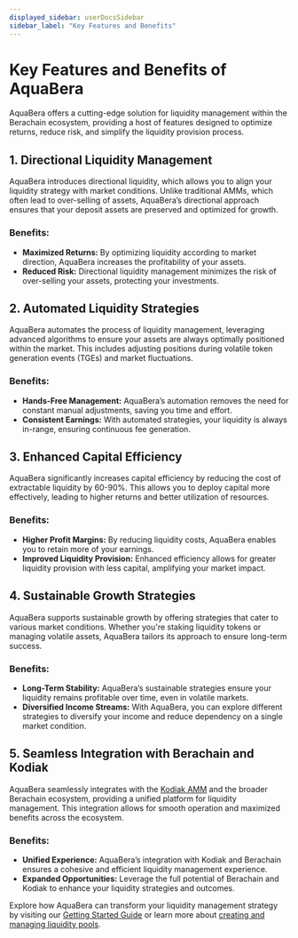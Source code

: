 ```yaml
---
displayed_sidebar: userDocsSidebar
sidebar_label: "Key Features and Benefits"
---
```


# Key Features and Benefits of AquaBera

AquaBera offers a cutting-edge solution for liquidity management within the Berachain ecosystem, providing a host of features designed to optimize returns, reduce risk, and simplify the liquidity provision process.

## 1. Directional Liquidity Management

AquaBera introduces directional liquidity, which allows you to align your liquidity strategy with market conditions. Unlike traditional AMMs, which often lead to over-selling of assets, AquaBera’s directional approach ensures that your deposit assets are preserved and optimized for growth.

### **Benefits:**
- **Maximized Returns:** By optimizing liquidity according to market direction, AquaBera increases the profitability of your assets.
- **Reduced Risk:** Directional liquidity management minimizes the risk of over-selling your assets, protecting your investments.

## 2. Automated Liquidity Strategies

AquaBera automates the process of liquidity management, leveraging advanced algorithms to ensure your assets are always optimally positioned within the market. This includes adjusting positions during volatile token generation events (TGEs) and market fluctuations.

### **Benefits:**
- **Hands-Free Management:** AquaBera’s automation removes the need for constant manual adjustments, saving you time and effort.
- **Consistent Earnings:** With automated strategies, your liquidity is always in-range, ensuring continuous fee generation.

## 3. Enhanced Capital Efficiency

AquaBera significantly increases capital efficiency by reducing the cost of extractable liquidity by 60-90%. This allows you to deploy capital more effectively, leading to higher returns and better utilization of resources.

### **Benefits:**
- **Higher Profit Margins:** By reducing liquidity costs, AquaBera enables you to retain more of your earnings.
- **Improved Liquidity Provision:** Enhanced efficiency allows for greater liquidity provision with less capital, amplifying your market impact.

## 4. Sustainable Growth Strategies

AquaBera supports sustainable growth by offering strategies that cater to various market conditions. Whether you're staking liquidity tokens or managing volatile assets, AquaBera tailors its approach to ensure long-term success.

### **Benefits:**
- **Long-Term Stability:** AquaBera’s sustainable strategies ensure your liquidity remains profitable over time, even in volatile markets.
- **Diversified Income Streams:** With AquaBera, you can explore different strategies to diversify your income and reduce dependency on a single market condition.

## 5. Seamless Integration with Berachain and Kodiak

AquaBera seamlessly integrates with the [Kodiak AMM](./intro-kodiak) and the broader Berachain ecosystem, providing a unified platform for liquidity management. This integration allows for smooth operation and maximized benefits across the ecosystem.

### **Benefits:**
- **Unified Experience:** AquaBera’s integration with Kodiak and Berachain ensures a cohesive and efficient liquidity management experience.
- **Expanded Opportunities:** Leverage the full potential of Berachain and Kodiak to enhance your liquidity strategies and outcomes.

Explore how AquaBera can transform your liquidity management strategy by visiting our [Getting Started Guide](./getting-started) or learn more about [creating and managing liquidity pools](./manage-liquidity-pools).
